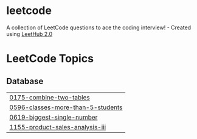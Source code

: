 # leetcode
A collection of LeetCode questions to ace the coding interview! - Created using [LeetHub 2.0](https://github.com/maitreya2954/LeetHub-2.0-Firefox)

<!---LeetCode Topics Start-->
# LeetCode Topics
## Database
|  |
| ------- |
| [0175-combine-two-tables](https://github.com/msaimadhur/leetcode/tree/master/0175-combine-two-tables) |
| [0596-classes-more-than-5-students](https://github.com/msaimadhur/leetcode/tree/master/0596-classes-more-than-5-students) |
| [0619-biggest-single-number](https://github.com/msaimadhur/leetcode/tree/master/0619-biggest-single-number) |
| [1155-product-sales-analysis-iii](https://github.com/msaimadhur/leetcode/tree/master/1155-product-sales-analysis-iii) |
<!---LeetCode Topics End-->